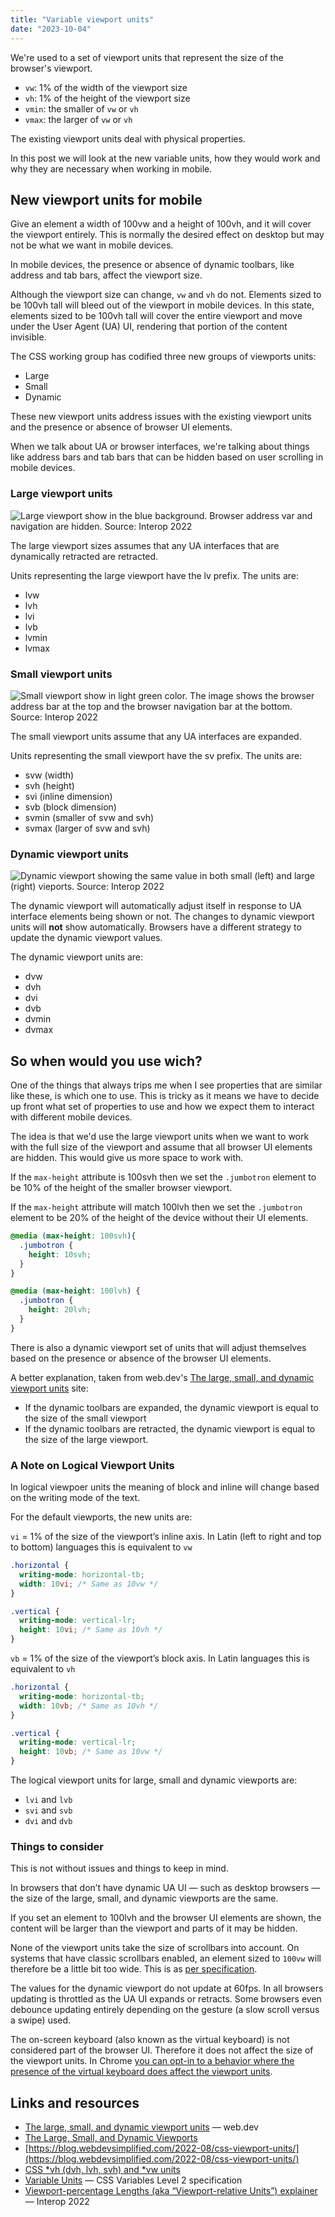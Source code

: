 ```yaml
---
title: "Variable viewport units"
date: "2023-10-04"
---
```


We're used to a set of viewport units that represent the size of the browser's viewport.

- `vw`: 1% of the width of the viewport size
- `vh`: 1% of the height of the viewport size
- `vmin`: the smaller of `vw` or `vh`
- `vmax`: the larger of `vw` or `vh`

The existing viewport units deal with physical properties.

In this post we will look at the new variable units, how they would work and why they are necessary when working in mobile.

## New viewport units for mobile

Give an element a width of 100vw and a height of 100vh, and it will cover the viewport entirely. This is normally the desired effect on desktop but may not be what we want in mobile devices.

In mobile devices, the presence or absence of dynamic toolbars, like address and tab bars, affect the viewport size.

Although the viewport size can change, `vw` and `vh` do not. Elements sized to be 100vh tall will bleed out of the viewport in mobile devices. In this state, elements sized to be 100vh tall will cover the entire viewport and move under the User Agent (UA) UI, rendering that portion of the content invisible.

The CSS working group has codified three new groups of viewports units:

- Large
- Small
- Dynamic

These new viewport units address issues with the existing viewport units and the presence or absence of browser UI elements.

When we talk about UA or browser interfaces, we're talking about things like address bars and tab bars that can be hidden based on user scrolling in mobile devices.

### Large viewport units

![Large viewport show in the blue background. Browser address var and navigation are hidden. Source: [Interop 2022](https://github.com/web-platform-tests/interop-2022-viewport/blob/main/explainers/viewport-units.md)](/images/2023/05/large-viewport.png)

The large viewport sizes assumes that any UA interfaces that are dynamically retracted are retracted.

Units representing the large viewport have the lv prefix. The units are:

- lvw
- lvh
- lvi
- lvb
- lvmin
- lvmax

### Small viewport units

![Small viewport show in light green color. The image shows the browser address bar at the top and the browser navigation bar at the bottom. Source: [Interop 2022](https://github.com/web-platform-tests/interop-2022-viewport/blob/main/explainers/viewport-units.md)](/images/2023/05/small-viewport.png)

The small viewport units assume that any UA interfaces are expanded.

Units representing the small viewport have the sv prefix. The units are:

- svw (width)
- svh (height)
- svi (inline dimension)
- svb (block dimension)
- svmin (smaller of svw and svh)
- svmax (larger of svw and svh)

### Dynamic viewport units

![Dynamic viewport showing the same value in both small (left) and large (right) vieports. Source: [Interop 2022](https://github.com/web-platform-tests/interop-2022-viewport/blob/main/explainers/viewport-units.md)](/images/2023/05/dynamic-viewport.png)

The dynamic viewport will automatically adjust itself in response to UA interface elements being shown or not. The changes to dynamic viewport units will **not** show automatically. Browsers have a different strategy to update the dynamic viewport values.

The dynamic viewport units are:

- dvw
- dvh
- dvi
- dvb
- dvmin
- dvmax

## So when would you use wich?

One of the things that always trips me when I see properties that are similar like these, is which one to use. This is tricky as it means we have to decide up front what set of properties to use and how we expect them to interact with different mobile devices.

The idea is that we'd use the large viewport units when we want to work with the full size of the viewport and assume that all browser UI elements are hidden. This would give us more space to work with.

If the `max-height` attribute is 100svh then we set the `.jumbotron` element to be 10% of the height of the smaller browser viewport.

If the `max-height` attribute will match 100lvh then we set the `.jumbotron` element to be 20% of the height of the device without their UI elements.

```css
@media (max-height: 100svh){
  .jumbotron {
    height: 10svh;
  }
}

@media (max-height: 100lvh) {
  .jumbotron {
    height: 20lvh;
  }
}
```

There is also a dynamic viewport set of units that will adjust themselves based on the presence or absence of the browser UI elements.

A better explanation, taken from web.dev's [The large, small, and dynamic viewport units](https://web.dev/viewport-units/) site:

- If the dynamic toolbars are expanded, the dynamic viewport is equal to the size of the small viewport
- If the dynamic toolbars are retracted, the dynamic viewport is equal to the size of the large viewport.

### A Note on Logical Viewport Units

In logical viewpoer units the meaning of block and inline will change based on the writing mode of the text.

For the default viewports, the new units are:

`vi` = 1% of the size of the viewport’s inline axis. In Latin (left to right and top to bottom) languages this is equivalent to `vw`

```css
.horizontal {
  writing-mode: horizontal-tb;
  width: 10vi; /* Same as 10vw */
}

.vertical {
  writing-mode: vertical-lr;
  height: 10vi; /* Same as 10vh */
}
```

`vb` = 1% of the size of the viewport’s block axis. In Latin languages this is equivalent to `vh`

```css
.horizontal {
  writing-mode: horizontal-tb;
  width: 10vb; /* Same as 10vh */
}

.vertical {
  writing-mode: vertical-lr;
  height: 10vb; /* Same as 10vw */
}
```

The logical viewport units for large, small and dynamic viewports are:

- `lvi` and `lvb`
- `svi` and `svb`
- `dvi` and `dvb`

### Things to consider

This is not without issues and things to keep in mind.

In browsers that don’t have dynamic UA UI — such as desktop browsers — the size of the large, small, and dynamic viewports are the same.

If you set an element to 100lvh and the browser UI elements are shown, the content will be larger than the viewport and parts of it may be hidden.

None of the viewport units take the size of scrollbars into account. On systems that have classic scrollbars enabled, an element sized to `100vw` will therefore be a little bit too wide. This is as [per specification](https://www.w3.org/TR/css-values-4/#viewport-relative-lengths:~:text=In%20all%20cases%2C%20scrollbars%20are%20assumed%20not%20to%20exist.).

The values for the dynamic viewport do not update at 60fps. In all browsers updating is throttled as the UA UI expands or retracts. Some browsers even debounce updating entirely depending on the gesture (a slow scroll versus a swipe) used.

The on-screen keyboard (also known as the virtual keyboard) is not considered part of the browser UI. Therefore it does not affect the size of the viewport units. In Chrome [you can opt-in to a behavior where the presence of the virtual keyboard does affect the viewport units](https://developer.chrome.com/blog/viewport-resize-behavior/#opting-in-to-a-different-behavior).

## Links and resources

- [The large, small, and dynamic viewport units](https://web.dev/viewport-units/) — web.dev
- [The Large, Small, and Dynamic Viewports](https://www.bram.us/2021/07/08/the-large-small-and-dynamic-viewports/)
- [https://blog.webdevsimplified.com/2022-08/css-viewport-units/](https://blog.webdevsimplified.com/2022-08/css-viewport-units/)
- [CSS \*vh (dvh, lvh, svh) and \*vw units](https://dev.to/frehner/css-vh-dvh-lvh-svh-and-vw-units-27k4)
- [Variable Units](https://drafts.csswg.org/css-variables-2/#variable-units) — CSS Variables Level 2 specification
- [Viewport-percentage Lengths (aka “Viewport-relative Units”) explainer](https://github.com/web-platform-tests/interop-2022-viewport/blob/main/explainers/viewport-units.md) — Interop 2022
